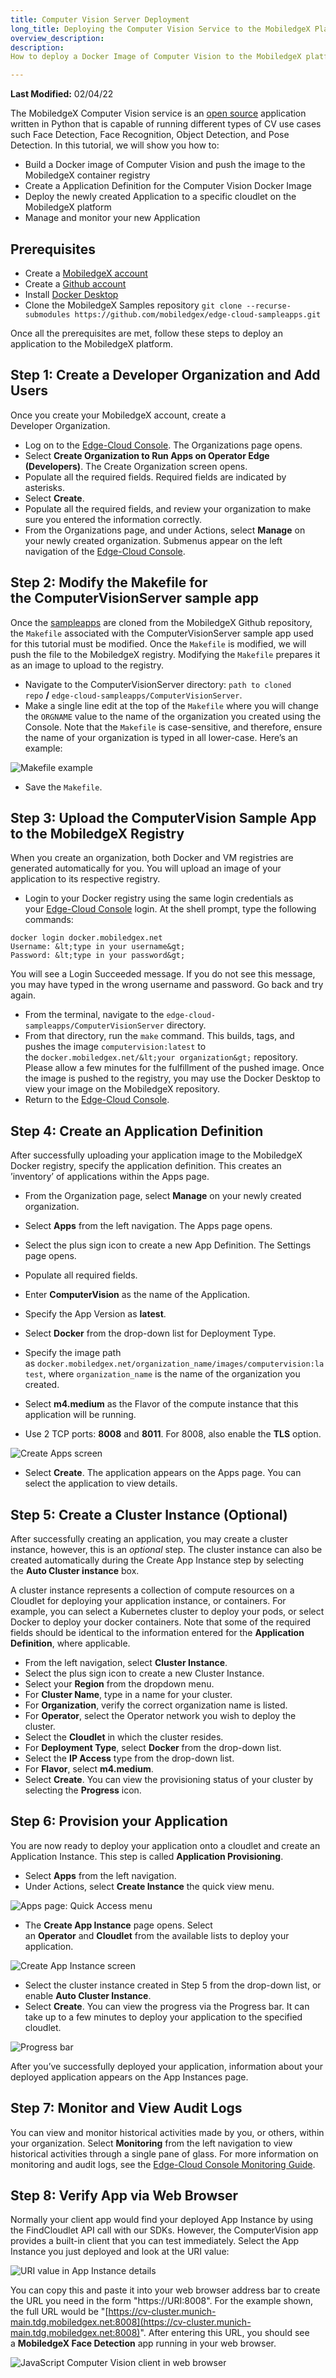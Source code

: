 ```yaml
---
title: Computer Vision Server Deployment
long_title: Deploying the Computer Vision Service to the MobiledgeX Platform
overview_description: 
description: 
How to deploy a Docker Image of Computer Vision to the MobiledgeX platform

---
```


**Last Modified:** 02/04/22

The MobiledgeX Computer Vision service is an [open source](https://github.com/mobiledgex/edge-cloud-sampleapps.git) application written in Python that is capable of running different types of CV use cases such Face Detection, Face Recognition, Object Detection, and Pose Detection. In this tutorial, we will show you how to:

- Build a Docker image of Computer Vision and push the image to the MobiledgeX container registry
- Create a Application Definition for the Computer Vision Docker Image
- Deploy the newly created Application to a specific cloudlet on the MobiledgeX platform
- Manage and monitor your new Application

## Prerequisites

- Create a [MobiledgeX account](https://console.mobiledgex.net/site1?pg=1)
- Create a [Github account](https://github.com/)
- Install [Docker Desktop](https://www.docker.com/products/docker-desktop)
- Clone the MobiledgeX Samples repository `git clone --recurse-submodules https://github.com/mobiledgex/edge-cloud-sampleapps.git`

Once all the prerequisites are met, follow these steps to deploy an application to the MobiledgeX platform.

## Step 1: Create a Developer Organization and Add Users

Once you create your MobiledgeX account, create a Developer Organization.

- Log on to the [Edge-Cloud Console](https://console.mobiledgex.net/). The Organizations page opens.
- Select **Create Organization to Run Apps on Operator Edge (Developers)**. The Create Organization screen opens.
- Populate all the required fields. Required fields are indicated by asterisks.
- Select **Create**.
- Populate all the required fields, and review your organization to make sure you entered the information correctly.
- From the Organizations page, and under Actions, select **Manage** on your newly created organization. Submenus appear on the left navigation of the [Edge-Cloud Console](https://console.mobiledgex.net/).


## Step 2: Modify the Makefile for the **ComputerVisionServer** sample app

Once the [sampleapps](https://github.com/mobiledgex/edge-cloud-sampleapps.git) are cloned from the MobiledgeX Github repository, the `Makefile` associated with the ComputerVisionServer sample app used for this tutorial must be modified. Once the `Makefile` is modified, we will push the file to the MobiledgeX registry. Modifying the `Makefile` prepares it as an image to upload to the registry.

- Navigate to the ComputerVisionServer directory: `path to cloned repo` **/** `edge-cloud-sampleapps/ComputerVisionServer`.
- Make a single line edit at the top of the `Makefile` where you will change the `ORGNAME` value to the name of the organization you created using the Console. Note that the `Makefile` is case-sensitive, and therefore, ensure the name of your organization is typed in all lower-case. Here’s an example:


![Makefile example](/developer/assets/developer-ui-guide/makefile-example.png "Makefile example")


- Save the `Makefile`.


## Step 3: Upload the ComputerVision</strong> Sample App to the MobiledgeX Registry

When you create an organization, both Docker and VM registries are generated automatically for you. You will upload an image of your application to its respective registry.

- Login to your Docker registry using the same login credentials as your [Edge-Cloud Console](https://console.mobiledgex.net/site1?pg=1) login. At the shell prompt, type the following commands:


```
docker login docker.mobiledgex.net
Username: &lt;type in your username&gt;
Password: &lt;type in your password&gt;
```

You will see a Login Succeeded message. If you do not see this message, you may have typed in the wrong username and password. Go back and try again.

- From the terminal, navigate to the `edge-cloud-sampleapps/ComputerVisionServer` directory.
- From that directory, run the `make` command. This builds, tags, and pushes the image `computervision:latest` to the `docker.mobiledgex.net/&lt;your organization&gt;` repository. Please allow a few minutes for the fulfillment of the pushed image. Once the image is pushed to the registry, you may use the Docker Desktop to view your image on the MobiledgeX repository.
- Return to the [Edge-Cloud Console](https://console.mobiledgex.net/).


## Step 4: Create an Application Definition

After successfully uploading your application image to the MobiledgeX Docker registry, specify the application definition. This creates an ’inventory’ of applications within the Apps page.

- From the Organization page, select **Manage** on your newly created organization.
- Select **Apps** from the left navigation. The Apps page opens.
- Select the plus sign icon to create a new App Definition. The Settings page opens.
- Populate all required fields.


- Enter **ComputerVision** as the name of the Application.
- Specify the App Version as **latest**.
- Select **Docker** from the drop-down list for Deployment Type.
- Specify the image path as `docker.mobiledgex.net/organization_name/images/computervision:latest`, where `organization_name` is the name of the organization you created.
- Select **m4.medium** as the Flavor of the compute instance that this application will be running.
- Use 2 TCP ports: **8008** and **8011**. For 8008, also enable the **TLS** option.

![Create Apps screen](/developer/assets/how-to-deploy-a-backend-application-to-mobiledgex/app-defv2.png "Create Apps screen")


- Select **Create**. The application appears on the Apps page. You can select the application to view details.


## Step 5: Create a Cluster Instance (Optional)

After successfully creating an application, you may create a cluster instance, however, this is an *optional* step. The cluster instance can also be created automatically during the Create App Instance step by selecting the **Auto Cluster instance** box.

A cluster instance represents a collection of compute resources on a Cloudlet for deploying your application instance, or containers. For example, you can select a Kubernetes cluster to deploy your pods, or select Docker to deploy your docker containers. Note that some of the required fields should be identical to the information entered for the **Application Definition**, where applicable.

- From the left navigation, select **Cluster Instance**.
- Select the plus sign icon to create a new Cluster Instance.
- Select your **Region** from the dropdown menu.
- For **Cluster Name**, type in a name for your cluster.
- For **Organization**, verify the correct organization name is listed.
- For **Operator**, select the Operator network you wish to deploy the cluster.
- Select the **Cloudlet** in which the cluster resides.
- For **Deployment Type**, select **Docker** from the drop-down list.
- Select the **IP Access** type from the drop-down list.
- For **Flavor**, select **m4.medium**.
- Select **Create**. You can view the provisioning status of your cluster by selecting the **Progress** icon.


## Step 6: Provision your Application

You are now ready to deploy your application onto a cloudlet and create an Application Instance. This step is called **Application Provisioning**.

- Select **Apps** from the left navigation.
- Under Actions, select **Create Instance** the quick view menu.


![Apps page: Quick Access menu](/developer/assets/how-to-deploy-a-backend-application-to-mobiledgex/actions-launch-buttonv2.png "Apps page: Quick Access menu")


- The **Create App Instance** page opens. Select an **Operator** and **Cloudlet** from the available lists to deploy your application.


![Create App Instance screen](/developer/assets/how-to-deploy-a-backend-application-to-mobiledgex/create-app-instv2.png "Create App Instance screen")


- Select the cluster instance created in Step 5 from the drop-down list, or enable **Auto Cluster Instance**.
- Select **Create**. You can view the progress via the Progress bar. It can take up to a few minutes to deploy your application to the specified cloudlet.


![Progress bar](/developer/assets/how-to-deploy-a-backend-application-to-mobiledgex/progress-bar.png "Progress bar")

After you’ve successfully deployed your application, information about your deployed application appears on the App Instances page.

## Step 7: Monitor and View Audit Logs

You can view and monitor historical activities made by you, or others, within your organization. Select **Monitoring** from the left navigation to view historical activities through a single pane of glass. For more information on monitoring and audit logs, see the [Edge-Cloud Console Monitoring Guide](/developer/deployments/monitoring-and-metrics).

## Step 8: Verify App via Web Browser

Normally your client app would find your deployed App Instance by using the FindCloudlet API call with our SDKs. However, the ComputerVision app provides a built-in client that you can test immediately. Select the App Instance you just deployed and look at the URI value:

![URI value in App Instance details](/developer/assets/how-to-deploy-a-backend-application-to-mobiledgex/app-inst-uri.png "URI value in App Instance details")

You can copy this and paste it into your web browser address bar to create the URL you need in the form "https://URI:8008". For the example shown, the full URL would be "[https://cv-cluster.munich-main.tdg.mobiledgex.net:8008](https://cv-cluster.munich-main.tdg.mobiledgex.net:8008)". After entering this URL, you should see a **MobiledgeX Face Detection** app running in your web browser.

![JavaScript Computer Vision client in web browser](/developer/assets/how-to-deploy-a-backend-application-to-mobiledgex/cv-javascript-client.jpg "JavaScript Computer Vision client in web browser")

